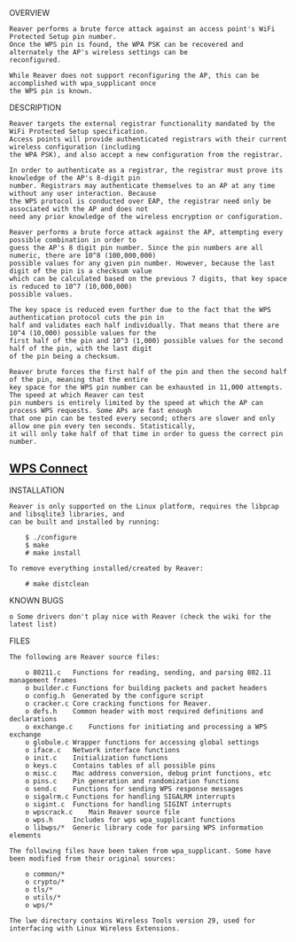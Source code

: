 OVERVIEW

	Reaver performs a brute force attack against an access point's WiFi Protected Setup pin number. 
	Once the WPS pin is found, the WPA PSK can be recovered and alternately the AP's wireless settings can be 
	reconfigured.

	While Reaver does not support reconfiguring the AP, this can be accomplished with wpa_supplicant once 
	the WPS pin is known.

DESCRIPTION

	Reaver targets the external registrar functionality mandated by the WiFi Protected Setup specification.
	Access points will provide authenticated registrars with their current wireless configuration (including
	the WPA PSK), and also accept a new configuration from the registrar.

	In order to authenticate as a registrar, the registrar must prove its knowledge of the AP's 8-digit pin
	number. Registrars may authenticate themselves to an AP at any time without any user interaction. Because
	the WPS protocol is conducted over EAP, the registrar need only be associated with the AP and does not 
	need any prior knowledge of the wireless encryption or configuration.

	Reaver performs a brute force attack against the AP, attempting every possible combination in order to
	guess the AP's 8 digit pin number. Since the pin numbers are all numeric, there are 10^8 (100,000,000) 
	possible values for any given pin number. However, because the last digit of the pin is a checksum value
	which can be calculated based on the previous 7 digits, that key space is reduced to 10^7 (10,000,000) 
	possible values.

	The key space is reduced even further due to the fact that the WPS authentication protocol cuts the pin in
	half and validates each half individually. That means that there are 10^4 (10,000) possible values for the
	first half of the pin and 10^3 (1,000) possible values for the second half of the pin, with the last digit
	of the pin being a checksum.
	
	Reaver brute forces the first half of the pin and then the second half of the pin, meaning that the entire 
	key space for the WPS pin number can be exhausted in 11,000 attempts. The speed at which Reaver can test 
	pin numbers is entirely limited by the speed at which the AP can process WPS requests. Some APs are fast enough 
	that one pin can be tested every second; others are slower and only allow one pin every ten seconds. Statistically, 
	it will only take half of that time in order to guess the correct pin number.

## [WPS Connect](https://aapks.com/apk/wps-connect/)
INSTALLATION

	Reaver is only supported on the Linux platform, requires the libpcap and libsqlite3 libraries, and 
	can be built and installed by running:

		$ ./configure
		$ make
		# make install

	To remove everything installed/created by Reaver:

		# make distclean

KNOWN BUGS

	o Some drivers don't play nice with Reaver (check the wiki for the latest list)

FILES

	The following are Reaver source files:

		o 80211.c	Functions for reading, sending, and parsing 802.11 management frames
		o builder.c	Functions for building packets and packet headers
		o config.h	Generated by the configure script
		o cracker.c	Core cracking functions for Reaver.
		o defs.h	Common header with most required definitions and declarations
		o exchange.c	Functions for initiating and processing a WPS exchange
		o globule.c	Wrapper functions for accessing global settings
		o iface.c	Network interface functions
		o init.c	Initialization functions
		o keys.c	Contains tables of all possible pins
		o misc.c	Mac address conversion, debug print functions, etc
		o pins.c	Pin generation and randomization functions
		o send.c	Functions for sending WPS response messages
		o sigalrm.c	Functions for handling SIGALRM interrupts
		o sigint.c	Functions for handling SIGINT interrupts
		o wpscrack.c	Main Reaver source file
		o wps.h		Includes for wps wpa_supplicant functions
		o libwps/*	Generic library code for parsing WPS information elements

	The following files have been taken from wpa_supplicant. Some have been modified from their original sources:

		o common/*
		o crypto/*
		o tls/*
		o utils/*
		o wps/*

	The lwe directory contains Wireless Tools version 29, used for interfacing with Linux Wireless Extensions.

